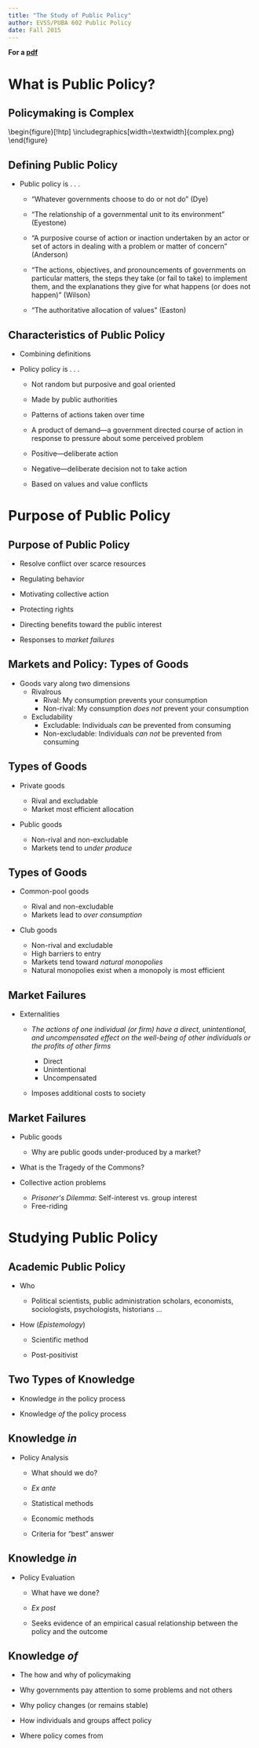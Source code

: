 ```yaml
---
title: "The Study of Public Policy"
author: EVSS/PUBA 602 Public Policy 
date: Fall 2015
---
```


__For a [pdf]({{site.url}}/evss-puba602/_notes/01-intro.pdf)__

# What is Public Policy?

## Policymaking is Complex

\begin{figure}[!htp]
\includegraphics[width=\textwidth]{complex.png}
\end{figure}

##  Defining Public Policy

-   Public policy is . . .

    -   “Whatever governments choose to do or not do” (Dye)

    -   “The relationship of a governmental unit to its environment”
        (Eyestone)

    -   “A purposive course of action or inaction undertaken by an actor
        or set of actors in dealing with a problem or matter of concern”
        (Anderson)

    -   “The actions, objectives, and pronouncements of governments on
        particular matters, the steps they take (or fail to take) to
        implement them, and the explanations they give for what happens
        (or does not happen)” (Wilson)

    -   “The authoritative allocation of values” (Easton)

## Characteristics of Public Policy

-   Combining definitions 

-   Policy policy is . . .

    -   Not random but purposive and goal oriented

    -   Made by public authorities

    -   Patterns of actions taken over time

    -   A product of demand—a government directed course of action in
        response to pressure about some perceived problem

    -   Positive—deliberate action

    -   Negative—deliberate decision not to take action

    -   Based on values and value conflicts

# Purpose of Public Policy

## Purpose of Public Policy

-   Resolve conflict over scarce resources

-   Regulating behavior

-   Motivating collective action

-   Protecting rights

-   Directing benefits toward the public interest

-   Responses to _market failures_ 

## Markets and Policy: Types of Goods

* Goods vary along two dimensions 
	* Rivalrous 
		* Rival: My consumption prevents your consumption 
		* Non-rival: My consumption _does not_ prevent your consumption
	* Excludability 
		* Excludable: Individuals _can_ be prevented from consuming 
		* Non-excludable: Individuals _can not_ be prevented from consuming

## Types of Goods 
 
* Private goods 
	* Rival and excludable 
	* Market most efficient allocation 

* Public goods 
	* Non-rival and non-excludable 
	* Markets tend to _under produce_ 

## Types of Goods 
 
* Common-pool goods
	* Rival and non-excludable 
	* Markets lead to _over consumption_ 

* Club goods 
	* Non-rival and excludable
	* High barriers to entry 
	* Markets tend toward _natural monopolies_ 
	* Natural monopolies exist when a monopoly is most efficient 

## Market Failures

* Externalities
     * _The actions of one individual (or firm) have a direct, unintentional,  and uncompensated effect on the well-being of other individuals or the profits of other firms_
          * Direct
          * Unintentional
          * Uncompensated

     * Imposes additional costs to society

## Market Failures

* Public goods 
     * Why are public goods under-produced by a market?

* What is the Tragedy of the Commons?

* Collective action problems
     * _Prisoner's Dilemma_: Self-interest vs. group interest
     * Free-riding 

# Studying Public Policy

## Academic Public Policy 

- Who

   -   Political scientists, public administration scholars, economists,
    sociologists, psychologists, historians ...

- How (_Epistemology_)

    -   Scientific method

    -   Post-positivist

## Two Types of Knowledge 

-   Knowledge *in* the policy process

-   Knowledge *of* the policy process


## Knowledge *in*

-   Policy Analysis

    -   What should we do?

    -   *Ex ante*

    -   Statistical methods

    -   Economic methods

    -   Criteria for “best” answer

## Knowledge *in*

-   Policy Evaluation

    -   What have we done?

    -   *Ex post*

    -   Seeks evidence of an empirical casual relationship between the
        policy and the outcome

## Knowledge *of* 

-   The how and why of policymaking

-   Why governments pay attention to some problems and not others

-   Why policy changes (or remains stable)

-   How individuals and groups affect policy

-   Where policy comes from
